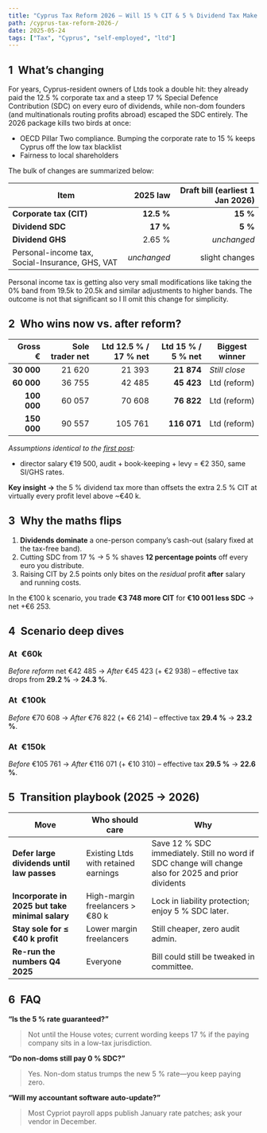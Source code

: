 ```yaml
---
title: "Cyprus Tax Reform 2026 — Will 15 % CIT & 5 % Dividend Tax Make a Ltd the Default Choice?"
path: /cyprus-tax-reform-2026-/
date: 2025-05-24
tags: ["Tax", "Cyprus", "self-employed", "ltd"]
---
```


## 1 What’s changing

For years, Cyprus-resident owners of Ltds took a double hit: they already paid the 12.5 % corporate tax and a steep 17 % Special Defence Contribution (SDC) on every euro of dividends, while non-dom founders (and multinationals routing profits abroad) escaped the SDC entirely. The 2026 package kills two birds at once:

- OECD Pillar Two compliance. Bumping the corporate rate to 15 % keeps Cyprus off the low tax blacklist
- Fairness to local shareholders

The bulk of changes are summarized below:

<div class="md-table">

| Item                                            |    2025 law | Draft bill (earliest 1 Jan 2026) |
| ----------------------------------------------- | ----------: | -------------------------------: |
| **Corporate tax (CIT)**                         |  **12.5 %** |                         **15 %** |
| **Dividend SDC**                                |    **17 %** |                          **5 %** |
| **Dividend GHS**                                |      2.65 % |                      _unchanged_ |
| Personal-income tax, Social-Insurance, GHS, VAT | _unchanged_ |                   slight changes |

</div>

Personal income tax is getting also very small modifications like taking the 0% band from 19.5k to 20.5k and similar adjustments to higher bands. The outcome is not that significant so I ll omit this change for simplicity.

## 2 Who wins now vs. after reform?

<div class="md-table">

|     Gross € | **Sole trader** net | **Ltd 12.5 % / 17 %** net | **Ltd 15 % / 5 %** net | Biggest winner |
| ----------: | ------------------: | ------------------------: | ---------------------: | -------------- |
|  **30 000** |              21 620 |                    21 393 |             **21 874** | _Still close_  |
|  **60 000** |              36 755 |                    42 485 |             **45 423** | Ltd (reform)   |
| **100 000** |              60 057 |                    70 608 |             **76 822** | Ltd (reform)   |
| **150 000** |              90 557 |                   105 761 |            **116 071** | Ltd (reform)   |

</div>

_Assumptions identical to the [first post](/blog/self-employed-vs-ltd-cyprus-2025/):_

- director salary €19 500, audit + book-keeping + levy = €2 350, same SI/GHS rates.

**Key insight →** the 5 % dividend tax more than offsets the extra 2.5 % CIT at virtually every profit level above ~€40 k.

## 3 Why the maths flips

1. **Dividends dominate** a one-person company’s cash-out (salary fixed at the tax-free band).
2. Cutting SDC from 17 % → 5 % shaves **12 percentage points** off every euro you distribute.
3. Raising CIT by 2.5 points only bites on the _residual_ profit **after** salary and running costs.

In the €100 k scenario, you trade **€3 748 more CIT** for **€10 001 less SDC** → net +€6 253.

## 4 Scenario deep dives

### At €60k

_Before reform_ net €42 485 → _After_ €45 423 (+ €2 938) – effective tax drops from **29.2 %** → **24.3 %**.

### At €100k

_Before_ €70 608 → _After_ €76 822 (+ €6 214) – effective tax **29.4 %** → **23.2 %**.

### At €150k

_Before_ €105 761 → _After_ €116 071 (+ €10 310) – effective tax **29.5 %** → **22.6 %**.

## 5 Transition playbook (2025 → 2026)

<div class="md-table">

| Move                                            | Who should care                      | Why                                                                                                  |
| ----------------------------------------------- | ------------------------------------ | ---------------------------------------------------------------------------------------------------- |
| **Defer large dividends until law passes**      | Existing Ltds with retained earnings | Save 12 % SDC immediately. Still no word if SDC change will change also for 2025 and prior dividents |
| **Incorporate in 2025 but take minimal salary** | High-margin freelancers > €80 k      | Lock in liability protection; enjoy 5 % SDC later.                                                   |
| **Stay sole for ≤ €40 k profit**                | Lower margin freelancers             | Still cheaper, zero audit admin.                                                                     |
| **Re-run the numbers Q4 2025**                  | Everyone                             | Bill could still be tweaked in committee.                                                            |

</div>

## 6 FAQ

**“Is the 5 % rate guaranteed?”**

> Not until the House votes; current wording keeps 17 % if the paying company sits in a low-tax jurisdiction.

**“Do non-doms still pay 0 % SDC?”**

> Yes. Non-dom status trumps the new 5 % rate—you keep paying zero.

**“Will my accountant software auto-update?”**

> Most Cypriot payroll apps publish January rate patches; ask your vendor in December.
